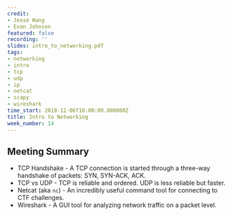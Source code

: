 ```yaml
---
credit:
- Jesse Wang
- Evan Johnson
featured: false
recording: ''
slides: intro_to_networking.pdf
tags:
- networking
- intro
- tcp
- udp
- ip
- netcat
- scapy
- wireshark
time_start: 2018-12-06T18:00:00.000000Z
title: Intro to Networking
week_number: 14
---
```

## Meeting Summary
- TCP Handshake - A TCP connection is started through a three-way handshake of packets: SYN, SYN-ACK, ACK.
- TCP vs UDP - TCP is reliable and ordered. UDP is less reliable but faster.
- Netcat (aka `nc`) - An incredibly useful command tool for connecting to CTF challenges.
- Wireshark - A GUI tool for analyzing network traffic on a packet level.